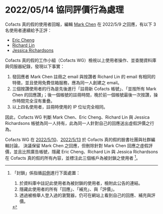 2022/05/14 協同評價行為處理
=====

Cofacts 真的假的使用者回報，編輯 [Mark Chen](https://cofacts.github.io/community-builder/#/editorworks?type=0&day=365&userId=gSaLpYABvUvLpBdgPbZb) 在 2022/5/9 之回應，有以下 3 名使用者連續給予正評：

- [Eric Cheng](https://cofacts.github.io/community-builder/?fbclid=IwAR1kyAXz45ROMdmnkkA7OWEhV7VYOt9n2Sq1sXoXd5bszijgcX9pXHLjBig#/editorworks?type=1&day=365&userId=ESYAp4ABvUvLpBdgBLkX&showAll=1)
- [Richard Lin](https://cofacts.github.io/community-builder/?fbclid=IwAR06CI1XD6e5dzQgHA3tFUd4DGKMXCSwsAMVVHMjwZuR5ib-OkDLV_rUmC8#/editorworks?type=1&day=365&userId=PSYYp4ABvUvLpBdgOLlv&showAll=1)
- [Jessica Richardsons](https://cofacts.github.io/community-builder/?fbclid=IwAR2HQYYXCZFV6o--9piMpzIRNcSTOulYiIWLq9DMga5m4V_MPiLUH5j2CGw#/editorworks?type=1&day=365&userId=ZiYsp4ABvUvLpBdg27ni&showAll=1)

Cofacts 真的假的工作小組（Cofacts WG）檢視以上使用者操作、並查閱資料庫與伺服器紀錄，發現以下事實：

1. 發回應者 Mark Chen 註冊之 email 與按讚者 Richard Lin 的 email 有相同的特徵，並且使用免費信箱服務，應為同一人創建之 email。
2. 三個按讚使用者的行為是先後進行「註冊新 Cofacts 帳號」、「並按所有 Mark Chen 的回應讚」；後一個帳號的註冊時間，晚於前一個帳號最後一次按讚，操作時間完全沒有重疊。
3. 以上四名使用者，註冊時使用的 IP 位址完全相同。

因此，Cofacts WG 判斷 Mark Chen、Eric Cheng、Richard Lin 與 Jessica Richardsons 帳號為同一人持有，此為同一人針對自己的回應送出虛假評價之行為。

Cofacts WG 在 [2022/5/10](https://www.facebook.com/groups/cofacts/posts/3270473376517802)、[2022/5/13](https://www.facebook.com/groups/cofacts/posts/3273891186176021/) 於 Cofacts 真的假的臉書社團與社群編輯討論，
決議保留 Mark Chen 之回應，但刪除針對 Mark Chen 回應之虛假評價，並且比照廣告帳號，隱藏 Eric Cheng、Richard Lin 與 Jessica Richardsons 在 Cofacts 真的假的所有內容，並標注此三個帳戶為被封鎖之使用者 [^block]。

[^block]: 
    「封鎖」係指循[前例](https://github.com/cofacts/takedowns/blob/master/2021/1125-2nd-spam.md)進行下面處置：
    1. 於資料庫中註記此使用者為被封鎖的使用者，檢附此公告的連結。
    2. 隱藏此使用者的所有「回應」、「補充」、與「評價」。
    3. 透過被檢舉人登入過的瀏覽器，仍可在網站上看到自己的回應、補充與評價。

